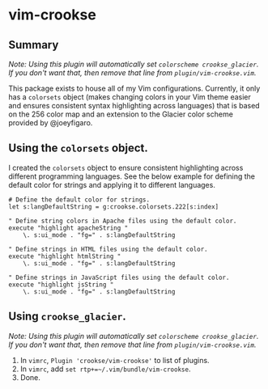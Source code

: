 # vim-crookse

## Summary

*Note: Using this plugin will automatically set `colorscheme crookse_glacier`. If you don't want that, then remove that line from `plugin/vim-crookse.vim`.*

This package exists to house all of my Vim configurations. Currently, it only has a `colorsets` object (makes changing colors in your Vim theme easier and ensures consistent syntax highlighting across languages) that is based on the 256 color map and an extension to the Glacier color scheme provided by @joeyfigaro.

## Using the `colorsets` object.

I created the `colorsets` object to ensure consistent highlighting across different programming languages. See the below example for defining the default color for strings and applying it to different languages.

```
# Define the default color for strings.
let s:langDefaultString = g:crookse.colorsets.222[s:index]

" Define string colors in Apache files using the default color.
execute "highlight apacheString "
	\. s:ui_mode . "fg=" . s:langDefaultString

" Define strings in HTML files using the default color.
execute "highlight htmlString "
	\. s:ui_mode . "fg=" . s:langDefaultString

" Define strings in JavaScript files using the default color.
execute "highlight jsString "
	\. s:ui_mode . "fg=" . s:langDefaultString

```

## Using `crookse_glacier`.

*Note: Using this plugin will automatically set `colorscheme crookse_glacier`. If you don't want that, then remove that line from `plugin/vim-crookse.vim`.*

1. In `vimrc`, `Plugin 'crookse/vim-crookse'` to list of plugins.
2. In `vimrc`, add `set rtp+=~/.vim/bundle/vim-crookse`.
3. Done.

